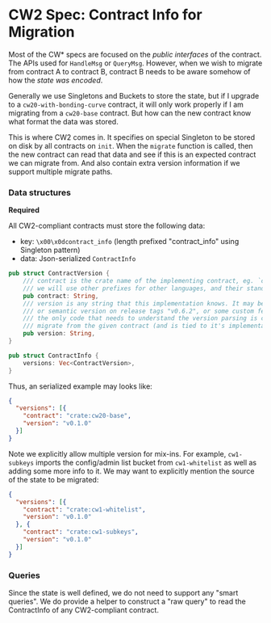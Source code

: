 # CW2 Spec: Contract Info for Migration

Most of the CW* specs are focused on the *public interfaces*
of the contract. The APIs used for `HandleMsg` or `QueryMsg`.
However, when we wish to migrate from contract A to contract B,
contract B needs to be aware somehow of how the *state was encoded*.

Generally we use Singletons and Buckets to store the state, but
if I upgrade to a `cw20-with-bonding-curve` contract, it will only
work properly if I am migrating from a `cw20-base` contract. But how
can the new contract know what format the data was stored.

This is where CW2 comes in. It specifies on special Singleton to
be stored on disk by all contracts on `init`. When the `migrate`
function is called, then the new contract can read that data and
see if this is an expected contract we can migrate from. And also
contain extra version information if we support multiple migrate
paths.

### Data structures

**Required**

All CW2-compliant contracts must store the following data:

* key: `\x00\x0dcontract_info` (length prefixed "contract_info" using Singleton pattern)
* data: Json-serialized `ContractInfo`

```rust
pub struct ContractVersion {
    /// contract is the crate name of the implementing contract, eg. `crate:cw20-base`
    /// we will use other prefixes for other languages, and their standard global namespacing
    pub contract: String,
    /// version is any string that this implementation knows. It may be simple counter "1", "2".
    /// or semantic version on release tags "v0.6.2", or some custom feature flag list.
    /// the only code that needs to understand the version parsing is code that knows how to
    /// migrate from the given contract (and is tied to it's implementation somehow)
    pub version: String,
}

pub struct ContractInfo {
    versions: Vec<ContractVersion>,
}
```

Thus, an serialized example may looks like:

```json
{
  "versions": [{
    "contract": "crate:cw20-base",
    "version": "v0.1.0"
  }]
}
```

Note we explicitly allow multiple version for mix-ins. For example,
`cw1-subkeys` imports the config/admin list bucket from `cw1-whitelist`
as well as adding some more info to it. We may want to explicitly mention
the source of the state to be migrated:

```json
{
  "versions": [{
    "contract": "crate:cw1-whitelist",
    "version": "v0.1.0"
  }, {
    "contract": "crate:cw1-subkeys",
    "version": "v0.1.0"
  }]
}
```

### Queries

Since the state is well defined, we do not need to support any "smart queries".
We do provide a helper to construct a "raw query" to read the ContractInfo
of any CW2-compliant contract.

